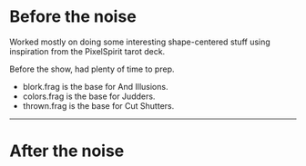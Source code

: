 # Before the noise

Worked mostly on doing some interesting shape-centered stuff using inspiration from the 
PixelSpirit tarot deck.

Before the show, had plenty of time to prep.

* blork.frag is the base for And Illusions.
* colors.frag is the base for Judders.
* thrown.frag is the base for Cut Shutters.

----

# After the noise

